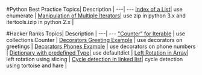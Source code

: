 #Python Best Practice
Topics| Description |
---| --- 
[Index of a List](https://github.com/ziyenl/python/blob/master/script/enumerate.py)| use enumerate |
[Manipulation of Multiple Iterators](https://github.com/ziyenl/python/blob/master/script/iterators.py)| use zip in python 3.x and itertools.izip in python 2.x  |

#Hacker Ranks
Topics| Description |
---| --- 
["Counter" for Iterable](https://github.com/ziyenl/python/blob/master/script/collections_counter.py) | use collections.Counter |
[Decorators Greeting Example](https://github.com/ziyenl/python/blob/master/script/decorators_greetings.py) | use decorators on greetings |
[Decorators Phones Example](https://github.com/ziyenl/python/blob/master/script/decorators_phones.py) | use decorators on phone numbers |
[Dictionary with predefined Type](https://github.com/ziyenl/python/blob/master/script/collections_defaultdict.py)| use defaultdict |
[Left Rotation in Array](https://github.com/ziyenl/python/blob/master/script/left_rotation.py)| left rotation using slicing |
[Cycle detection in linked list](https://github.com/ziyenl/python/blob/master/script/cycle_detection.py)| cycle detection using tortoise and hare |
